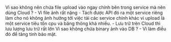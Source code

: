 Vì sao không nên chứa file upload vào ngay chính bên trong service mà nên dùng Cloud ?
    -	Vì file ảnh rất nặng
    -	Tách được API đó ra một service riêng làm cho nó không ảnh hưởng tới việc tải các service chính khác vì upload là một service tiêu tốn cpu và băng thông khá nhiều.
    -   Lưu trữ trên Cloud thì lưu lượng lưu trữ rất lớn
Vì sao không chứa binary ảnh vào DB ?
    -    Vì làm điều đó để tăng tính bảo mật.
